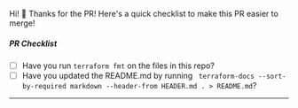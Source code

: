 Hi! :wave: Thanks for the PR! Here's a quick checklist to make this PR easier to merge! 
##### PR Checklist

- [ ] Have you run `terraform fmt` on the files in this repo? 
- [ ] Have you updated the README.md by running ` terraform-docs --sort-by-required markdown --header-from HEADER.md . > README.md`?
---